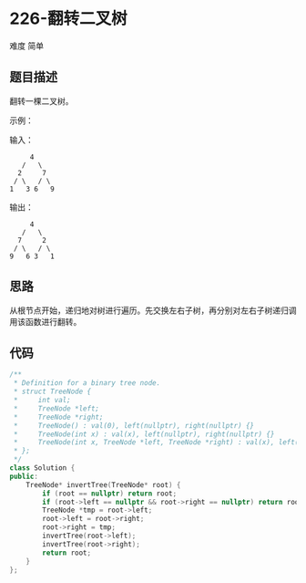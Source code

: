# 226-翻转二叉树

难度 简单



## 题目描述

翻转一棵二叉树。

示例：

输入：
```
     4
   /   \
  2     7
 / \   / \
1   3 6   9
```
输出：
```
     4
   /   \
  7     2
 / \   / \
9   6 3   1
```



## 思路

从根节点开始，递归地对树进行遍历。先交换左右子树，再分别对左右子树递归调用该函数进行翻转。



## 代码

```c++
/**
 * Definition for a binary tree node.
 * struct TreeNode {
 *     int val;
 *     TreeNode *left;
 *     TreeNode *right;
 *     TreeNode() : val(0), left(nullptr), right(nullptr) {}
 *     TreeNode(int x) : val(x), left(nullptr), right(nullptr) {}
 *     TreeNode(int x, TreeNode *left, TreeNode *right) : val(x), left(left), right(right) {}
 * };
 */
class Solution {
public:
    TreeNode* invertTree(TreeNode* root) {
        if (root == nullptr) return root;
        if (root->left == nullptr && root->right == nullptr) return root;
        TreeNode *tmp = root->left;
        root->left = root->right;
        root->right = tmp;
        invertTree(root->left);
        invertTree(root->right);
        return root;
    }
};
```

